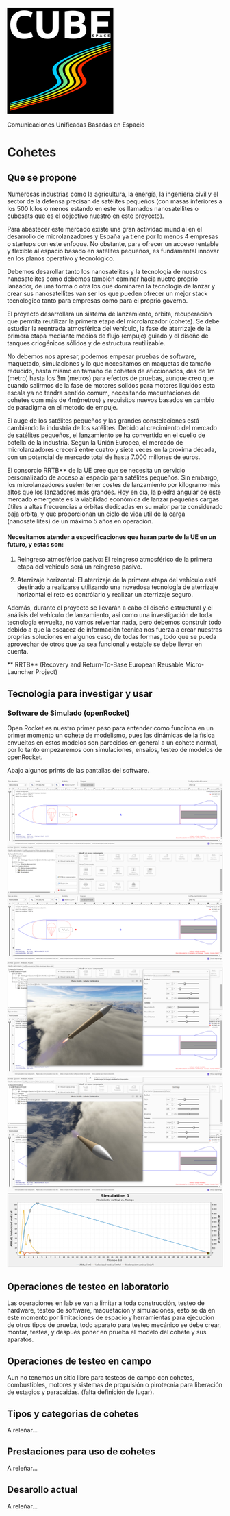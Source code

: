 
![Screenshot](https://github.com/davidsnege/CUBES/blob/main/Design/img/negro_L.png?raw=true)

Comunicaciones Unificadas Basadas en Espacio

# Cohetes

## Que se propone

Numerosas industrias como la agricultura, la energía, la ingeniería civil y el sector de la defensa precisan de satélites pequeños (con masas inferiores a los 500 kilos o menos estando en este los llamados nanosatellites o cubesats que es el objectivo nuestro en este proyecto). 

Para abastecer este mercado existe una gran actividad mundial en el desarrollo de microlanzadores y España ya tiene por lo menos 4 empresas o startups con este enfoque. No obstante, para ofrecer un acceso rentable y flexible al espacio basado en satélites pequeños, es fundamental innovar en los planos operativo y tecnológico.

Debemos desarollar tanto los nanosatelites y la tecnologia de nuestros nanosatelites como debemos también caminar hacia
nuetro proprio lanzador, de una forma o otra los que dominaren la tecnologia de lanzar y crear sus nanosatellites van ser los que pueden ofrecer un mejor stack tecnologico tanto para empresas como para el proprio governo.

El proyecto desarrollará un sistema de lanzamiento, orbita, recuperación que permita reutilizar la primera etapa del microlanzador (cohete). Se debe estudiar la reentrada atmosférica del vehículo, la fase de aterrizaje de la primera etapa mediante medios de flujo (empuje) guiado y el diseño de tanques criogénicos sólidos y de estructura reutilizable.

No debemos nos apresar, podemos empesar pruebas de software, maquetado, simulaciones y lo que necesitamos en maquetas de tamaño reducido, hasta mismo en tamaño de cohetes de aficcionados, des de 1m (metro) hasta los 3m (metros) para efectos de pruebas, aunque creo que cuando salirmos de la fase de motores solidos para motores liquidos esta escala ya no tendra sentido comum, necesitando maquetaciones de cohetes com más de 4m(metros) y requisitos nuevos basados en cambio de paradigma en el metodo de empuje.

El auge de los satélites pequeños y las grandes constelaciones está cambiando la industria de los satélites. Debido al crecimiento del mercado de satélites pequeños, el lanzamiento se ha convertido en el cuello de botella de la industria. Según la Unión Europea, el mercado de microlanzadores crecerá entre cuatro y siete veces en la próxima década, con un potencial de mercado total de hasta 7.000 millones de euros.

El consorcio RRTB** de la UE cree que se necesita un servicio personalizado de acceso al espacio para satélites pequeños. Sin embargo, los microlanzadores suelen tener costes de lanzamiento por kilogramo más altos que los lanzadores más grandes. Hoy en día, la piedra angular de este mercado emergente es la viabilidad económica de lanzar pequeñas cargas útiles a altas frecuencias a órbitas dedicadas en su maior parte considerado baja orbita, y que proporcionan un ciclo de vida util de la carga (nanosatellites) de un máximo 5 años en operación.

#### Necesitamos atender a especificaciones que haran parte de la UE en un futuro, y estas son:

1. Reingreso atmosférico pasivo: El reingreso atmosférico de la primera etapa del vehículo será un reingreso pasivo.

2. Aterrizaje horizontal: El aterrizaje de la primera etapa del vehículo está destinado a realizarse utilizando una novedosa tecnología de aterrizaje horizontal el reto es contrólarlo y realizar un aterrizaje seguro. 

Además, durante el proyecto se llevarán a cabo el diseño estructural y el análisis del vehículo de lanzamiento, así como una investigación de toda tecnologia envuelta, no vamos reiventar nada, pero debemos construir todo debido a que la escacez de información tecnica nos fuerza a crear nuestras proprias soluciones en algunos caso, de todas formas, todo que se pueda aprovechar de otros que ya sea funcional y estable se debe llevar en cuenta.

** RRTB** (Recovery and Return-To-Base European Reusable Micro-Launcher Project) 

## Tecnologia para investigar y usar

### Software de Simulado (openRocket)

Open Rocket es nuestro primer paso para entender como funciona en un primer momento un cohete de modelismo, pues las dinámicas de la física envueltos en estos modelos son parecidos en general a un cohete normal, por lo tanto empezaremos con simulaciones, ensaios, testeo de modelos de openRocket.

Abajo algunos prints de las pantallas del software.

![Screenshot](https://github.com/davidsnege/CUBES/blob/main/Cohetes/openRocket/or01.png?raw=true)
![Screenshot](https://github.com/davidsnege/CUBES/blob/main/Cohetes/openRocket/or02.png?raw=true)
![Screenshot](https://github.com/davidsnege/CUBES/blob/main/Cohetes/openRocket/or03.png?raw=true)
![Screenshot](https://github.com/davidsnege/CUBES/blob/main/Cohetes/openRocket/or04.png?raw=true)
![Screenshot](https://github.com/davidsnege/CUBES/blob/main/Cohetes/openRocket/or05.png?raw=true)

## Operaciones de testeo en laboratorio

Las operaciones en lab se van a limitar a toda construcción, testeo de hardware, testeo de software, maquetación y simulaciones, esto se da en este momento por limitaciones de espacio y herramientas para ejecución de otros tipos de prueba, todo aparato para testeo mecánico se debe crear, montar, testea, y después poner en prueba el modelo del cohete y sus aparatos.

## Operaciones de testeo en campo

Aun no tenemos un sitio libre para testeos de campo con cohetes, combustibles, motores y sistemas de propulsión o pirotecnia para liberación de estagios y paracaidas. (falta definición de lugar).

## Tipos y categorias de cohetes

A releñar...

## Prestaciones para uso de cohetes

A releñar...

## Desarollo actual

A releñar...